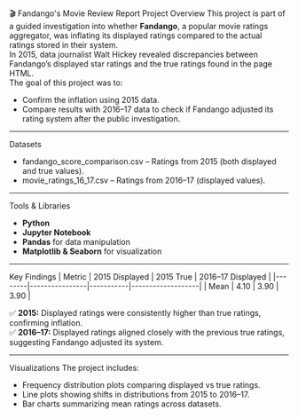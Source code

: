 🎬 Fandango's Movie Review Report
 Project Overview
This project is part of a guided investigation into whether **Fandango**, a popular movie ratings aggregator, was inflating its displayed ratings compared to the actual ratings stored in their system.  
In 2015, data journalist Walt Hickey revealed discrepancies between Fandango’s displayed star ratings and the true ratings found in the page HTML.  
The goal of this project was to:
- Confirm the inflation using 2015 data.
- Compare results with 2016–17 data to check if Fandango adjusted its rating system after the public investigation.

---
  Datasets
- fandango_score_comparison.csv – Ratings from 2015 (both displayed and true values).
- movie_ratings_16_17.csv – Ratings from 2016–17 (displayed values).

---

  Tools & Libraries
- **Python**
- **Jupyter Notebook**
- **Pandas** for data manipulation
- **Matplotlib & Seaborn** for visualization

---

 Key Findings
| Metric | 2015 Displayed | 2015 True | 2016–17 Displayed |
|--------|----------------|-----------|-------------------|
| Mean   | 4.10           | 3.90      | 3.90              |

✅ **2015:** Displayed ratings were consistently higher than true ratings, confirming inflation.  
✅ **2016–17:** Displayed ratings aligned closely with the previous true ratings, suggesting Fandango adjusted its system.

---
 Visualizations
The project includes:
- Frequency distribution plots comparing displayed vs true ratings.
- Line plots showing shifts in distributions from 2015 to 2016–17.
- Bar charts summarizing mean ratings across datasets.
